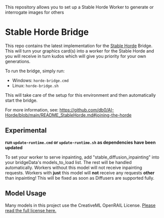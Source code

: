 This repository allows you to set up a Stable Horde Worker to generate or interrogate images for others

# Stable Horde Bridge

This repo contains the latest implementation for the [Stable Horde](https://stablehorde.net) Bridge. This will turn your graphics card(s) into a worker for the Stable Horde and you will receive in turn kudos which will give you priority for your own generations.

To run the bridge, simply run:

* Windows: `horde-bridge.cmd`
* Linux: `horde-bridge.sh`

This will take care of the setup for this environment and then automatically start the bridge.

For more information, see: https://github.com/db0/AI-Horde/blob/main/README_StableHorde.md#joining-the-horde

## Experimental

**run `update-runtime.cmd` or `update-runtime.sh` as dependencies have been updated**

To set your worker to serve inpainting, add "stable_diffusion_inpainting" into your bridgeData's models_to_load list. The rest will be handled automatically. Workers without this model will not receive inpainting requests. Workers with **just** this model will **not** receive any requests **other** than inpainting! This will be fixed as soon as Diffusers are supported fully.

## Model Usage
Many models in this project use the CreativeML OpenRAIL License.  [Please read the full license here.](https://huggingface.co/spaces/CompVis/stable-diffusion-license)